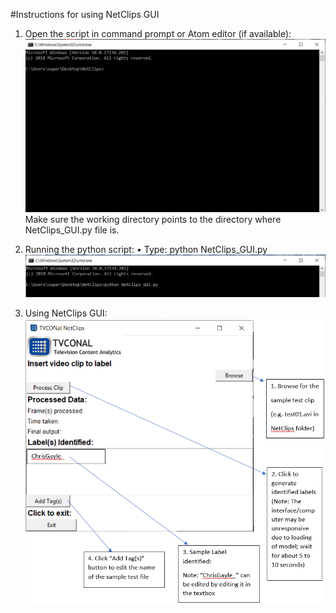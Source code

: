 #Instructions for using NetClips GUI

1. Open the script in command prompt or Atom editor (if available):
![Step_1](/readme_files/Step_1.png)
Make sure the working directory points to the directory where NetClips_GUI.py file is.

2. Running the python script:
  •	Type:  python NetClips_GUI.py
![Step_2](/readme_files/Step_2.png)

3. Using NetClips GUI:
![Step_3_final](/readme_files/Step_3_final.png)
